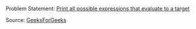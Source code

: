 Problem Statement: [Print all possible expressions that evaluate to a target](https://www.geeksforgeeks.org/print-all-possible-expressions-that-evaluate-to-a-target/)


Source: [GeeksForGeeks](http://geeksforgeeks.org)
